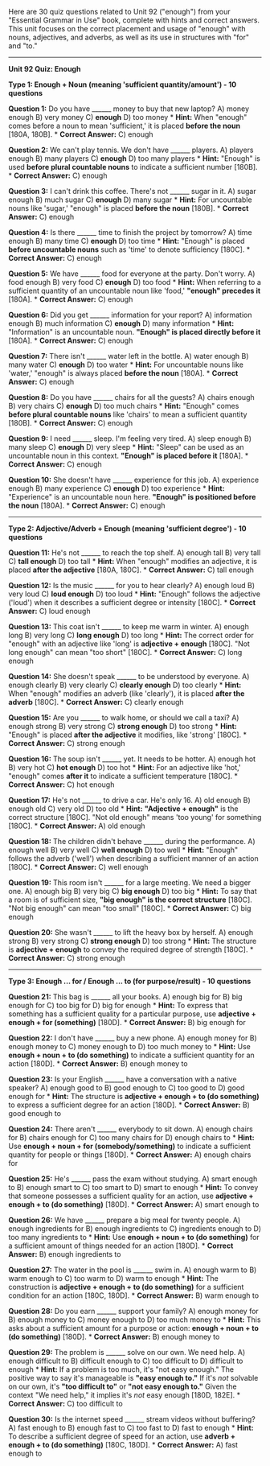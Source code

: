 Here are 30 quiz questions related to Unit 92 ("enough") from your "Essential Grammar in Use" book, complete with hints and correct answers. This unit focuses on the correct placement and usage of "enough" with nouns, adjectives, and adverbs, as well as its use in structures with "for" and "to."

---

**Unit 92 Quiz: Enough**

**Type 1: Enough + Noun (meaning 'sufficient quantity/amount') - 10 questions**

**Question 1:** Do you have ______ money to buy that new laptop?
A) money enough
B) very money
C) **enough**
D) too money
    *   **Hint:** When "enough" comes before a noun to mean 'sufficient,' it is placed **before the noun** [180A, 180B].
    *   **Correct Answer:** C) enough

**Question 2:** We can't play tennis. We don't have ______ players.
A) players enough
B) many players
C) **enough**
D) too many players
    *   **Hint:** "Enough" is used **before plural countable nouns** to indicate a sufficient number [180B].
    *   **Correct Answer:** C) enough

**Question 3:** I can't drink this coffee. There's not ______ sugar in it.
A) sugar enough
B) much sugar
C) **enough**
D) many sugar
    *   **Hint:** For uncountable nouns like 'sugar,' "enough" is placed **before the noun** [180B].
    *   **Correct Answer:** C) enough

**Question 4:** Is there ______ time to finish the project by tomorrow?
A) time enough
B) many time
C) **enough**
D) too time
    *   **Hint:** "Enough" is placed **before uncountable nouns** such as 'time' to denote sufficiency [180C].
    *   **Correct Answer:** C) enough

**Question 5:** We have ______ food for everyone at the party. Don't worry.
A) food enough
B) very food
C) **enough**
D) too food
    *   **Hint:** When referring to a sufficient quantity of an uncountable noun like 'food,' **"enough" precedes it** [180A].
    *   **Correct Answer:** C) enough

**Question 6:** Did you get ______ information for your report?
A) information enough
B) much information
C) **enough**
D) many information
    *   **Hint:** "Information" is an uncountable noun. **"Enough" is placed directly before it** [180A].
    *   **Correct Answer:** C) enough

**Question 7:** There isn't ______ water left in the bottle.
A) water enough
B) many water
C) **enough**
D) too water
    *   **Hint:** For uncountable nouns like 'water,' "enough" is always placed **before the noun** [180A].
    *   **Correct Answer:** C) enough

**Question 8:** Do you have ______ chairs for all the guests?
A) chairs enough
B) very chairs
C) **enough**
D) too much chairs
    *   **Hint:** "Enough" comes **before plural countable nouns** like 'chairs' to mean a sufficient quantity [180B].
    *   **Correct Answer:** C) enough

**Question 9:** I need ______ sleep. I'm feeling very tired.
A) sleep enough
B) many sleep
C) **enough**
D) very sleep
    *   **Hint:** "Sleep" can be used as an uncountable noun in this context. **"Enough" is placed before it** [180A].
    *   **Correct Answer:** C) enough

**Question 10:** She doesn't have ______ experience for this job.
A) experience enough
B) many experience
C) **enough**
D) too experience
    *   **Hint:** "Experience" is an uncountable noun here. **"Enough" is positioned before the noun** [180A].
    *   **Correct Answer:** C) enough

---

**Type 2: Adjective/Adverb + Enough (meaning 'sufficient degree') - 10 questions**

**Question 11:** He's not ______ to reach the top shelf.
A) enough tall
B) very tall
C) **tall enough**
D) too tall
    *   **Hint:** When "enough" modifies an adjective, it is placed **after the adjective** [180A, 180C].
    *   **Correct Answer:** C) tall enough

**Question 12:** Is the music ______ for you to hear clearly?
A) enough loud
B) very loud
C) **loud enough**
D) too loud
    *   **Hint:** "Enough" follows the adjective ('loud') when it describes a sufficient degree or intensity [180C].
    *   **Correct Answer:** C) loud enough

**Question 13:** This coat isn't ______ to keep me warm in winter.
A) enough long
B) very long
C) **long enough**
D) too long
    *   **Hint:** The correct order for "enough" with an adjective like 'long' is **adjective + enough** [180C]. "Not long enough" can mean "too short" [180C].
    *   **Correct Answer:** C) long enough

**Question 14:** She doesn't speak ______ to be understood by everyone.
A) enough clearly
B) very clearly
C) **clearly enough**
D) too clearly
    *   **Hint:** When "enough" modifies an adverb (like 'clearly'), it is placed **after the adverb** [180C].
    *   **Correct Answer:** C) clearly enough

**Question 15:** Are you ______ to walk home, or should we call a taxi?
A) enough strong
B) very strong
C) **strong enough**
D) too strong
    *   **Hint:** "Enough" is placed **after the adjective** it modifies, like 'strong' [180C].
    *   **Correct Answer:** C) strong enough

**Question 16:** The soup isn't ______ yet. It needs to be hotter.
A) enough hot
B) very hot
C) **hot enough**
D) too hot
    *   **Hint:** For an adjective like 'hot,' "enough" comes **after it** to indicate a sufficient temperature [180C].
    *   **Correct Answer:** C) hot enough

**Question 17:** He's not ______ to drive a car. He's only 16.
A) old enough
B) enough old
C) very old
D) too old
    *   **Hint:** **"Adjective + enough"** is the correct structure [180C]. "Not old enough" means 'too young' for something [180C].
    *   **Correct Answer:** A) old enough

**Question 18:** The children didn't behave ______ during the performance.
A) enough well
B) very well
C) **well enough**
D) too well
    *   **Hint:** "Enough" follows the adverb ('well') when describing a sufficient manner of an action [180C].
    *   **Correct Answer:** C) well enough

**Question 19:** This room isn't ______ for a large meeting. We need a bigger one.
A) enough big
B) very big
C) **big enough**
D) too big
    *   **Hint:** To say that a room is of sufficient size, **"big enough" is the correct structure** [180C]. "Not big enough" can mean "too small" [180C].
    *   **Correct Answer:** C) big enough

**Question 20:** She wasn't ______ to lift the heavy box by herself.
A) enough strong
B) very strong
C) **strong enough**
D) too strong
    *   **Hint:** The structure is **adjective + enough** to convey the required degree of strength [180C].
    *   **Correct Answer:** C) strong enough

---

**Type 3: Enough ... for / Enough ... to (for purpose/result) - 10 questions**

**Question 21:** This bag is ______ all your books.
A) enough big for
B) big enough for
C) too big for
D) big for enough
    *   **Hint:** To express that something has a sufficient quality for a particular purpose, use **adjective + enough + for (something)** [180D].
    *   **Correct Answer:** B) big enough for

**Question 22:** I don't have ______ buy a new phone.
A) enough money for
B) enough money to
C) money enough to
D) too much money to
    *   **Hint:** Use **enough + noun + to (do something)** to indicate a sufficient quantity for an action [180D].
    *   **Correct Answer:** B) enough money to

**Question 23:** Is your English ______ have a conversation with a native speaker?
A) enough good to
B) good enough to
C) too good to
D) good enough for
    *   **Hint:** The structure is **adjective + enough + to (do something)** to express a sufficient degree for an action [180D].
    *   **Correct Answer:** B) good enough to

**Question 24:** There aren't ______ everybody to sit down.
A) enough chairs for
B) chairs enough for
C) too many chairs for
D) enough chairs to
    *   **Hint:** Use **enough + noun + for (somebody/something)** to indicate a sufficient quantity for people or things [180D].
    *   **Correct Answer:** A) enough chairs for

**Question 25:** He's ______ pass the exam without studying.
A) smart enough to
B) enough smart to
C) too smart to
D) smart to enough
    *   **Hint:** To convey that someone possesses a sufficient quality for an action, use **adjective + enough + to (do something)** [180D].
    *   **Correct Answer:** A) smart enough to

**Question 26:** We have ______ prepare a big meal for twenty people.
A) enough ingredients for
B) enough ingredients to
C) ingredients enough to
D) too many ingredients to
    *   **Hint:** Use **enough + noun + to (do something)** for a sufficient amount of things needed for an action [180D].
    *   **Correct Answer:** B) enough ingredients to

**Question 27:** The water in the pool is ______ swim in.
A) enough warm to
B) warm enough to
C) too warm to
D) warm to enough
    *   **Hint:** The construction is **adjective + enough + to (do something)** for a sufficient condition for an action [180C, 180D].
    *   **Correct Answer:** B) warm enough to

**Question 28:** Do you earn ______ support your family?
A) enough money for
B) enough money to
C) money enough to
D) too much money to
    *   **Hint:** This asks about a sufficient amount for a purpose or action: **enough + noun + to (do something)** [180D].
    *   **Correct Answer:** B) enough money to

**Question 29:** The problem is ______ solve on our own. We need help.
A) enough difficult to
B) difficult enough to
C) too difficult to
D) difficult to enough
    *   **Hint:** If a problem is too much, it's "not easy enough." The positive way to say it's manageable is **"easy enough to."** If it's *not* solvable on our own, it's **"too difficult to"** or **"not easy enough to."** Given the context "We need help," it implies it's *not* easy enough [180D, 182E].
    *   **Correct Answer:** C) too difficult to

**Question 30:** Is the internet speed ______ stream videos without buffering?
A) fast enough to
B) enough fast to
C) too fast to
D) fast to enough
    *   **Hint:** To describe a sufficient degree of speed for an action, use **adverb + enough + to (do something)** [180C, 180D].
    *   **Correct Answer:** A) fast enough to